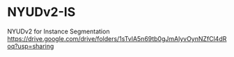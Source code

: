 # NYUDv2-IS
NYUDv2 for Instance Segmentation
https://drive.google.com/drive/folders/1sTvlA5n69tb0gJmAlyvOynNZfCl4dRoq?usp=sharing
